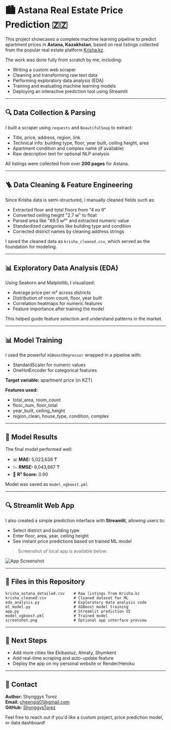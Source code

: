 # 🏙️ Astana Real Estate Price Prediction 🇿🇿

This project showcases a complete machine learning pipeline to predict apartment prices in **Astana, Kazakhstan**, based on real listings collected from the popular real estate platform [Krisha.kz](https://krisha.kz).

The work was done fully from scratch by me, including:
- Writing a custom web scraper
- Cleaning and transforming raw text data
- Performing exploratory data analysis (EDA)
- Training and evaluating machine learning models
- Deploying an interactive prediction tool using Streamlit

---

## 🔍 Data Collection & Parsing

I built a scraper using `requests` and `BeautifulSoup` to extract:
- Title, price, address, region, link
- Technical info: building type, floor, year built, ceiling height, area
- Apartment condition and complex name (if available)
- Raw description text for optional NLP analysis

All listings were collected from over **200 pages** for Astana.

---

## 🪜 Data Cleaning & Feature Engineering

Since Krisha data is semi-structured, I manually cleaned fields such as:
- Extracted floor and total floors from "4 из 9"
- Converted ceiling height "2.7 м" to float
- Parsed area like "69.5 м²" and extracted numeric value
- Standardized categories like building type and condition
- Corrected district names by cleaning address strings

I saved the cleaned data as `krisha_cleaned.csv`, which served as the foundation for modeling.

---

## 📊 Exploratory Data Analysis (EDA)

Using Seaborn and Matplotlib, I visualized:
- Average price per m² across districts
- Distribution of room count, floor, year built
- Correlation heatmaps for numeric features
- Feature importance after training the model

This helped guide feature selection and understand patterns in the market.

---

## 📊 Model Training

I used the powerful `XGBoostRegressor` wrapped in a pipeline with:
- StandardScaler for numeric values
- OneHotEncoder for categorical features

**Target variable:** apartment price (in KZT)

**Features used:**
- total_area, room_count
- floor_num, floor_total
- year_built, ceiling_height
- region_clean, house_type, condition, complex

---

## 🔢 Model Results

The final model performed well:

- 📊 **MAE:** 5,023,638 ₸
- 📉 **RMSE:** 9,043,667 ₸
- 🎯 **R² Score:** 0.90

Model was saved as `model_xgboost.pkl`

---

## 🔍 Streamlit Web App

I also created a simple prediction interface with **Streamlit**, allowing users to:
- Select district and building type
- Enter floor, area, year, ceiling height
- See instant price predictions based on trained ML model

> Screenshot of local app is available below:

![App Screenshot](./screenshot.png)

---

## 📂 Files in this Repository

```
krisha_astana_detailed.csv    # Raw listings from Krisha.kz
krisha_cleaned.csv            # Cleaned dataset for ML
eda_analysis.py               # Exploratory data analysis code
ml_model.py                   # XGBoost model training
app.py                        # Streamlit prediction UI
model_xgboost.pkl             # Trained model
screenshot.png                # Optional app interface preview
```

---

## 🚀 Next Steps

- Add more cities like Ekibastuz, Almaty, Shymkent
- Add real-time scraping and auto-update feature
- Deploy the app on my personal website or Render/Heroku

---

## 📧 Contact

**Author:** Shynggys Torez  
**Email:** cheengis01@gmail.com  
**GitHub:** [ShynggysTorez](https://github.com/ShynggysTorez)

Feel free to reach out if you'd like a custom project, price prediction model, or data dashboard!

